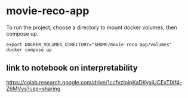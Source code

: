 # movie-reco-app

To run the project, choose a directory to mount docker volumes, then compose up.

```
export DOCKER_VOLUMES_DIRECTORY="$HOME/movie-reco-app/volumes"
docker compose up
```

## link to notebook on interpretability

https://colab.research.google.com/drive/1ccfvzIoipKaDKyxiUCExTIXf4-Z6MVys?usp=sharing
